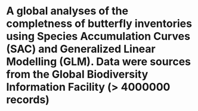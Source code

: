 # A global analyses of the completness of butterfly inventories using Species Accumulation Curves (SAC) and Generalized Linear Modelling (GLM). Data were sources from the Global Biodiversity Information Facility (> 4000000 records)

